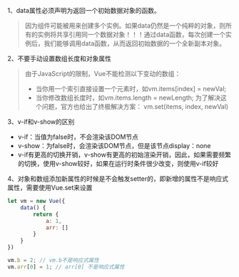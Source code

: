 1、data属性必须声明为返回一个初始数据对象的函数。
> 因为组件可能被用来创建多个实例。如果data仍然是一个纯粹的对象，则所有的实例将共享引用同一个数据对象！！！通过data函数，每次创建一个实例后，我们能够调用data函数，从而返回初始数据的一个全新副本对象。

2、不要手动设置数组长度和对象属性
> 由于JavaScript的限制，Vue不能检测以下变动的数组：
> - 当你用一个索引直接设置一个元素时，如vm.items[index] = newVal;
> - 当你修改数组长度时，如vm.items.length = newLength;
> 为了解决这个问题，官方也给出了终极解决方案：
> vm.set(items, index, newVal) 

3、v-if和v-show的区别
- v-if：当值为false时，不会渲染该DOM节点
- v-show：为false时，会渲染该DOM节点，但是该节点display：none
- v-if有更高的切换开销，v-show有更高的初始渲染开销，因此，如果需要频繁的切换，使用v-show较好，如果在运行时条件很少改变，则使用v-if较好

4、对象和数组添加新属性的时候是不会触发setter的，即新增的属性不是响应式属性，需要使用Vue.set来设置
```js
let vm = new Vue({
    data() {
        return {
            a: 1,
            arr: []
        }
    }
})

vm.b = 2; // vm.b不是响应式属性
vm.arr[0] = 1; // arr[0] 不是响应式属性
```

